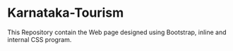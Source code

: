 # Karnataka-Tourism
This Repository contain the Web page designed using Bootstrap, inline and internal CSS program.
